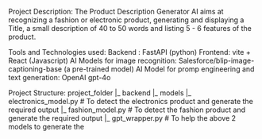 Project Description:
The Product Description Generator AI aims at recognizing a fashion or electronic product, generating and displaying a Title, a small description of 40 to 50 words and listing 5 - 6 features of the product.

Tools and Technologies used:
Backend : FastAPI (python)
Frontend: vite + React (Javascript)
AI Models for image recognition: Salesforce/blip-image-captioning-base (a pre-trained model)
AI Model for promp engineering and text generation: OpenAI gpt-4o

Project Structure:
project_folder
  |_ backend
    |_ models
      |_ electronics_model.py         # To detect the electronics product and generate the required output
      |_ fashion_model.py             # To detect the fashion product and generate the required output
      |_ gpt_wrapper.py               # To help the above 2 models to generate the 
